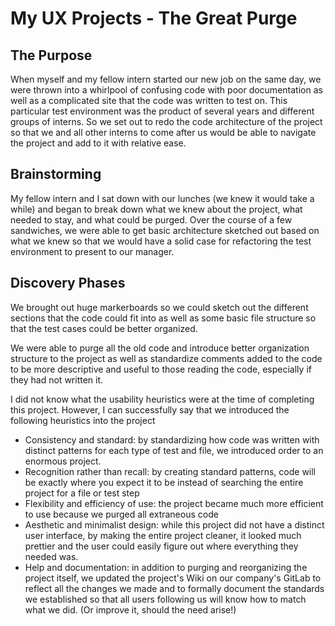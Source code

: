 # My UX Projects - The Great Purge

## The Purpose
When myself and my fellow intern started our new job on the same day, we were thrown into a whirlpool of confusing code with poor documentation as well as a complicated site that the code was written to test on. This particular test environment was the product of several years and different groups of interns. So we set out to redo the code architecture of the project so that we and all other interns to come after us would be able to navigate the project and add to it with relative ease. 

## Brainstorming
My fellow intern and I sat down with our lunches (we knew it would take a while) and began to break down what we knew about the project, what needed to stay, and what could be purged. Over the course of a few sandwiches, we were able to get basic architecture sketched out based on what we knew so that we would have a solid case for refactoring the test environment to present to our manager. 

## Discovery Phases
We brought out huge markerboards so we could sketch out the different sections that the code could fit into as well as some basic file structure so that the test cases could be better organized. 

We were able to purge all the old code and introduce better organization structure to the project as well as standardize comments added to the code to be more descriptive and useful to those reading the code, especially if they had not written it. 

I did not know what the usability heuristics were at the time of completing this project. However, I can successfully say that we introduced the following heuristics into the project
  -	Consistency and standard: by standardizing how code was written with distinct patterns for each type of test and file, we introduced order to an enormous project. 
  -	Recognition rather than recall: by creating standard patterns, code will be exactly where you expect it to be instead of searching the entire project for a file or test step
  -	Flexibility and efficiency of use: the project became much more efficient to use because we purged all extraneous code
  -	Aesthetic and minimalist design: while this project did not have a distinct user interface, by making the entire project cleaner, it looked much prettier and the user could easily figure out where everything they needed was.
  -	Help and documentation: in addition to purging and reorganizing the project itself, we updated the project's Wiki on our company's GitLab to reflect all the changes we made and to formally document the standards we established so that all users following us will know how to match what we did. (Or improve it, should the need arise!)
